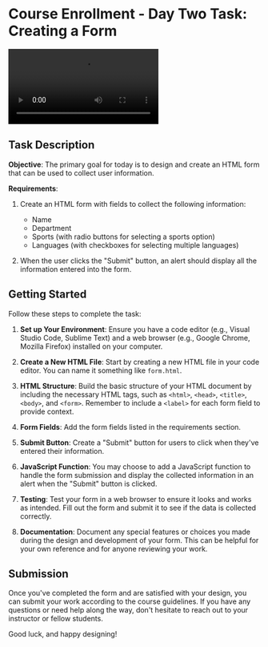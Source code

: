 # Course Enrollment - Day Two Task: Creating a Form

![Watch the Demo Video](Application-form-demo.mp4)
## Task Description

**Objective**: The primary goal for today is to design and create an HTML form that can be used to collect user information.

**Requirements**:

1. Create an HTML form with fields to collect the following information:
   - Name
   - Department
   - Sports (with radio buttons for selecting a sports option)
   - Languages (with checkboxes for selecting multiple languages)

2. When the user clicks the "Submit" button, an alert should display all the information entered into the form.

## Getting Started

Follow these steps to complete the task:

1. **Set up Your Environment**: Ensure you have a code editor (e.g., Visual Studio Code, Sublime Text) and a web browser (e.g., Google Chrome, Mozilla Firefox) installed on your computer.

2. **Create a New HTML File**: Start by creating a new HTML file in your code editor. You can name it something like `form.html`.

3. **HTML Structure**: Build the basic structure of your HTML document by including the necessary HTML tags, such as `<html>`, `<head>`, `<title>`, `<body>`, and `<form>`. Remember to include a `<label>` for each form field to provide context.

4. **Form Fields**: Add the form fields listed in the requirements section.

5. **Submit Button**: Create a "Submit" button for users to click when they've entered their information.

6. **JavaScript Function**: You may choose to add a JavaScript function to handle the form submission and display the collected information in an alert when the "Submit" button is clicked.

7. **Testing**: Test your form in a web browser to ensure it looks and works as intended. Fill out the form and submit it to see if the data is collected correctly.

8. **Documentation**: Document any special features or choices you made during the design and development of your form. This can be helpful for your own reference and for anyone reviewing your work.

## Submission

Once you've completed the form and are satisfied with your design, you can submit your work according to the course guidelines. If you have any questions or need help along the way, don't hesitate to reach out to your instructor or fellow students.

Good luck, and happy designing!
